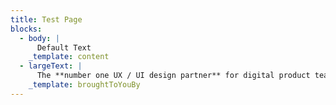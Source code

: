 ```yaml
---
title: Test Page
blocks:
  - body: |
      Default Text
    _template: content
  - largeText: |
      The **number one UX / UI design partner** for digital product teams
    _template: broughtToYouBy
---
```


